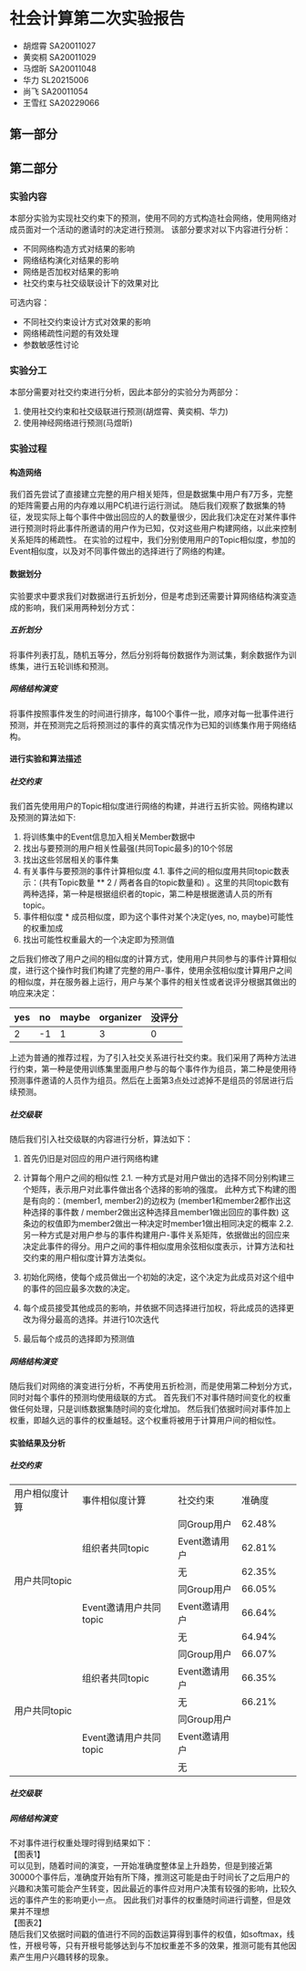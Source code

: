 # 社会计算第二次实验报告
- 胡煜霄 SA20011027 
- 黄奕桐 SA20011029 
- 马煜昕 SA20011048 
- 华力 SL20215006 
- 尚飞 SA20011054 
- 王雪红 SA20229066 
## 第一部分

## 第二部分
### 实验内容
本部分实验为实现社交约束下的预测，使用不同的方式构造社会网络，使用网络对成员面对一个活动的邀请时的决定进行预测。
该部分要求对以下内容进行分析：
- 不同网络构造方式对结果的影响
- 网络结构演化对结果的影响
- 网络是否加权对结果的影响
- 社交约束与社交级联设计下的效果对比

可选内容：
- 不同社交约束设计方式对效果的影响
- 网络稀疏性问题的有效处理
- 参数敏感性讨论

### 实验分工
本部分需要对社交约束进行分析，因此本部分的实验分为两部分：
1. 使用社交约束和社交级联进行预测(胡煜霄、黄奕桐、华力)
2. 使用神经网络进行预测(马煜昕)

### 实验过程

#### 构造网络
我们首先尝试了直接建立完整的用户相关矩阵，但是数据集中用户有7万多，完整的矩阵需要占用的内存难以用PC机进行运行测试。
随后我们观察了数据集的特征，发现实际上每个事件中做出回应的人的数量很少，因此我们决定在对某件事件进行预测时将此事件所邀请的用户作为已知，仅对这些用户构建网络，以此来控制关系矩阵的稀疏性。
在实验的过程中，我们分别使用用户的Topic相似度，参加的Event相似度，以及对不同事件做出的选择进行了网络的构建。

#### 数据划分
实验要求中要求我们对数据进行五折划分，但是考虑到还需要计算网络结构演变造成的影响，我们采用两种划分方式：
##### 五折划分
将事件列表打乱，随机五等分，然后分别将每份数据作为测试集，剩余数据作为训练集，进行五轮训练和预测。
##### 网络结构演变
将事件按照事件发生的时间进行排序，每100个事件一批，顺序对每一批事件进行预测，并在预测完之后将预测过的事件的真实情况作为已知的训练集作用于网络结构。
#### 进行实验和算法描述
##### 社交约束
我们首先使用用户的Topic相似度进行网络的构建，并进行五折实验。网络构建以及预测的算法如下:
1. 将训练集中的Event信息加入相关Member数据中
2. 找出与要预测的用户相关性最强(共同Topic最多)的10个邻居
3. 找出这些邻居相关的事件集
4. 有关事件与要预测的事件计算相似度
    4.1. 事件之间的相似度用共同topic数表示：(共有Topic数量 ** 2 / 两者各自的topic数量和) 。这里的共同topic数有两种选择，第一种是根据组织者的topic，第二种是根据邀请人员的所有topic。
5. 事件相似度 * 成员相似度，即为这个事件对某个决定(yes, no, maybe)可能性的权重加成
6. 找出可能性权重最大的一个决定即为预测值

之后我们修改了用户之间的相似度的计算方式，使用用户共同参与的事件计算相似度，进行这个操作时我们构建了完整的用户-事件，使用余弦相似度计算用户之间的相似度，并在服务器上运行，用户与某个事件的相关性或者说评分根据其做出的响应来决定：

| yes  | no   | maybe | organizer | 没评分 |
| ---- | ---- | ----- | --------- | ------ |
| 2    | -1   | 1     | 3         | 0      |

上述为普通的推荐过程，为了引入社交关系进行社交约束。我们采用了两种方法进行约束，第一种是使用训练集里面用户参与的每个事件作为组员，第二种是使用待预测事件邀请的人员作为组员。然后在上面第3点处过滤掉不是组员的邻居进行后续预测。

##### 社交级联

随后我们引入社交级联的内容进行分析，算法如下：

1. 首先仍旧是对回应的用户进行网络构建

2. 计算每个用户之间的相似性
    2.1.  一种方式是对用户做出的选择不同分别构建三个矩阵，表示用户对此事件做出各个选择的影响的强度。 此种方式下构建的图是有向的：(member1, member2)的边权为 (member1和member2都作出这种选择的事件数 / member2做出这种选择且member1做出回应的事件数) 这条边的权值即为member2做出一种决定时member1做出相同决定的概率
    2.2. 另一种方式是对用户参与的事件构建用户-事件关系矩阵，依据做出的回应来决定此事件的得分。用户之间的事件相似度用余弦相似度表示，计算方法和社交约束的用户相似度计算方法类似。
3. 初始化网络，使每个成员做出一个初始的决定，这个决定为此成员对这个组中的事件的回应最多次数的决定。
4. 每个成员接受其他成员的影响，并依据不同选择进行加权，将此成员的选择更改为得分最高的选择。并进行10次迭代
5. 最后每个成员的选择即为预测值
##### 网络结构演变
随后我们对网络的演变进行分析，不再使用五折检测，而是使用第二种划分方式，同时对每个事件的预测均使用级联的方式。
首先我们不对事件随时间变化的权重做任何处理，只是训练数据集随时间的变化增加。
然后我们依据时间对事件加上权重，即越久远的事件的权重越轻。这个权重将被用于计算用户间的相似性。

#### 实验结果及分析
##### 社交约束

<table width="472">
<tbody>
<tr>
<td width="112">用户相似度计算</td>
<td width="166">事件相似度计算</td>
<td width="102">社交约束</td>
<td width="92">准确度</td>
</tr>
<tr>
<td rowspan="6">用户共同topic</td>
<td rowspan="3">组织者共同topic</td>
<td>同Group用户</td>
<td>62.48%</td>
</tr>
<tr>
<td>Event邀请用户</td>
<td>62.81%</td>
</tr>
<tr>
<td>无</td>
<td>62.35%</td>
</tr>
<tr>
<td rowspan="3">Event邀请用户共同topic</td>
<td>同Group用户</td>
<td>66.05%</td>
</tr>
<tr>
<td>Event邀请用户</td>
<td>66.64%</td>
</tr>
<tr>
<td>无</td>
<td>64.94%</td>
</tr>
<tr>
<td rowspan="6">用户共同topic</td>
<td rowspan="3">组织者共同topic</td>
<td>同Group用户</td>
<td>66.07%</td>
</tr>
<tr>
<td>Event邀请用户</td>
<td>66.35%</td>
</tr>
<tr>
<td>无</td>
<td>66.21%</td>
</tr>
<tr>
<td rowspan="3">Event邀请用户共同topic</td>
<td>同Group用户</td>
<td>　</td>
</tr>
<tr>
<td>Event邀请用户</td>
<td>　</td>
</tr>
<tr>
<td>无</td>
<td>　</td>
</tr>
</tbody>
</table>

##### 社交级联

##### 网络结构演变
不对事件进行权重处理时得到结果如下：\
【图表1】\
可以见到，随着时间的演变，一开始准确度整体呈上升趋势，但是到接近第30000个事件后，准确度开始有所下降，推测这可能是由于时间长了之后用户的兴趣和决策可能会产生转变，因此最近的事件应对用户决策有较强的影响，比较久远的事件产生的影响更小一点。
因此我们对事件的权重随时间进行调整，但是效果并不理想\
【图表2】\
随后我们又依据时间戳的值进行不同的函数运算得到事件的权值，如softmax，线性，开根号等，只有开根号能够达到与不加权重差不多的效果，推测可能有其他因素产生用户兴趣转移的现象。